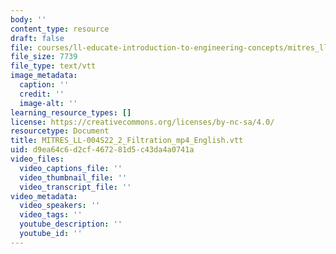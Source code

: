 ```yaml
---
body: ''
content_type: resource
draft: false
file: courses/ll-educate-introduction-to-engineering-concepts/mitres_ll-004s22_2_filtration_mp4_english.vtt
file_size: 7739
file_type: text/vtt
image_metadata:
  caption: ''
  credit: ''
  image-alt: ''
learning_resource_types: []
license: https://creativecommons.org/licenses/by-nc-sa/4.0/
resourcetype: Document
title: MITRES_LL-004S22_2_Filtration_mp4_English.vtt
uid: d9ea64c6-d2cf-4672-81d5-c43da4a0741a
video_files:
  video_captions_file: ''
  video_thumbnail_file: ''
  video_transcript_file: ''
video_metadata:
  video_speakers: ''
  video_tags: ''
  youtube_description: ''
  youtube_id: ''
---
```

